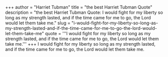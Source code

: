 +++
author = "Harriet Tubman"
title = "the best Harriet Tubman Quote"
description = "the best Harriet Tubman Quote: I would fight for my liberty so long as my strength lasted, and if the time came for me to go, the Lord would let them take me."
slug = "i-would-fight-for-my-liberty-so-long-as-my-strength-lasted-and-if-the-time-came-for-me-to-go-the-lord-would-let-them-take-me"
quote = '''I would fight for my liberty so long as my strength lasted, and if the time came for me to go, the Lord would let them take me.'''
+++
I would fight for my liberty so long as my strength lasted, and if the time came for me to go, the Lord would let them take me.

